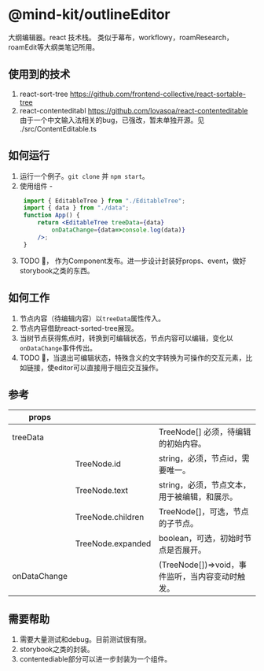 # @mind-kit/outlineEditor

大纲编辑器。react 技术栈。
类似于幕布，workflowy，roamResearch，roamEdit等大纲类笔记所用。

## 使用到的技术
1. react-sort-tree https://github.com/frontend-collective/react-sortable-tree 
2. react-contenteditabl https://github.com/lovasoa/react-contenteditable 由于一个中文输入法相关的bug，已强改，暂未单独开源。见 ./src/ContentEditable.ts

## 如何运行

1. 运行一个例子。`git clone` 并 `npm start`。
2. 使用组件 - 
   ```jsx
    import { EditableTree } from "./EditableTree";
    import { data } from "./data";
    function App() {
        return <EditableTree treeData={data} 
            onDataChange={data=>console.log(data)}
        />;
    }
   ```
1. TODO 🏃， 作为Component发布。进一步设计封装好props、event，做好storybook之类的东西。

## 如何工作

1. 节点内容（待编辑内容）以`treeData`属性传入。
2. 节点内容借助react-sorted-tree展现。
3. 当树节点获得焦点时，转换到可编辑状态，节点内容可以编辑，变化以`onDataChange`事件传出。
4. TODO 🏃，当退出可编辑状态，特殊含义的文字转换为可操作的交互元素，比如链接，使editor可以直接用于相应交互操作。

## 参考

| props        |                   |                                                  |
| ------------ | ----------------- | ------------------------------------------------ |
| treeData     |                   | TreeNode[] 必须，待编辑的初始内容。              |
|              | TreeNode.id       | string，必须，节点id，需要唯一。                 |
|              | TreeNode.text     | string，必须，节点文本，用于被编辑，和展示。     |
|              | TreeNode.children | TreeNode[]，可选，节点的子节点。                 |
|              | TreeNode.expanded | boolean，可选，初始时节点是否展开。              |
| onDataChange |                   | (TreeNode[])=>void，事件监听，当内容变动时触发。 |



## 需要帮助

1. 需要大量测试和debug。目前测试很有限。
2. storybook之类的封装。
3. contentediable部分可以进一步封装为一个组件。
